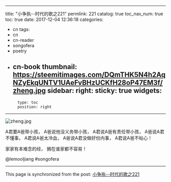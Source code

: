 
---
title: "小争执--时代的歌之221"
permlink: 221
catalog: true
toc_nav_num: true
toc: true
date: 2017-12-04 12:36:18
categories:
- cn
tags:
- cn
- cn-reader
- songofera
- poetry
- cn-book
thumbnail: https://steemitimages.com/DQmTHK5N4h2AqNZyEkqUNTV1UAeFvBHzUCKfH28oP47EM3f/zheng.jpg
sidebar:
    right:
        sticky: true
widgets:
    -
        type: toc
        position: right
---


![zheng.jpg](https://steemitimages.com/DQmTHK5N4h2AqNZyEkqUNTV1UAeFvBHzUCKfH28oP47EM3f/zheng.jpg)

A君要A爸带小孩，
A爸说他没义务带小孩，
A君说A爸有责任带小孩，
A爸说A君不懂事，
A君说A爸太冷血，
A爸说A君没做好份内事，
A君说A爸不帖心！

家家有本难念的经，
搁在谁家都不容易！


@lemooljiang #songofera

- - -

This page is synchronized from the post: [小争执--时代的歌之221](https://steemit.com/@lemooljiang/221)
